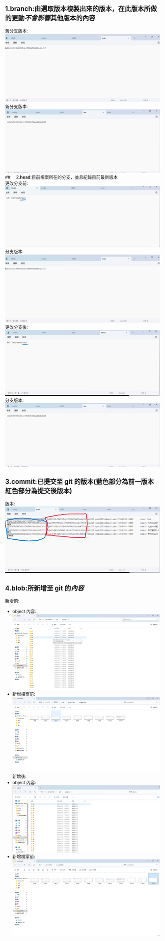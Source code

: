 ## 1.**branch**:由選取版本複製出來的版本，在此版本所做的更動*不會影響*其他版本的內容

舊分支版本:![範例1-1](./sampleIMGs/5.png "舊分支版本")  
新分支版本:![範例1-2](./sampleIMGs/7.png "新分支版本")  
##　 2.**head**:目前檔案所在的分支，並且紀錄目前最新版本  
更改分支前:![範例2-1](./sampleIMGs/3.png "更改分支前")  
分支版本:![範例2-2](./sampleIMGs/5.png "更改分支前")  
更改分支後:![範例2-3](./sampleIMGs/1.png "更改分支後")  
分支版本:![範例2-4](./sampleIMGs/7.png "更改分支後")

## 3.**commit**:已提交至 git 的版本(藍色部分為前一版本 紅色部分為提交後版本)

版本:![範例3-1](./sampleIMGs/9.png "各版本")

## 4.**blob**:所新增至 git 的*內容*

新增前:

- object 內容:![範例4-1](./sampleIMGs/11.png "新增檔案前")
- 新增檔案前:![範例4-2](./sampleIMGs/12.png "新增檔案前")
  新增後:
- object 內容:![範例4-1](./sampleIMGs/14.png "新增檔案後")
- 新增檔案前:![範例4-2](./sampleIMGs/13.png "新增檔案後")
